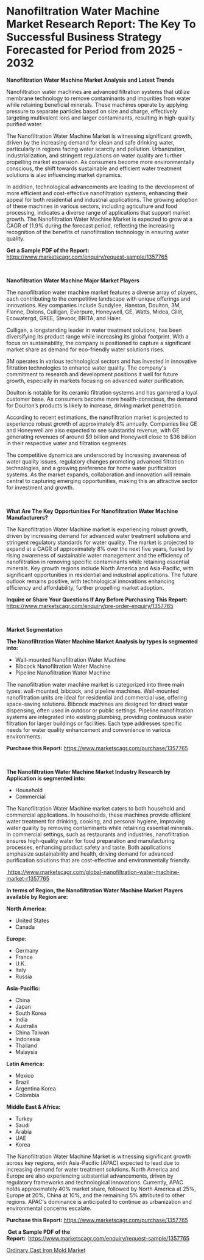 <p><h1>Nanofiltration Water Machine Market Research Report: The Key To Successful Business Strategy Forecasted for Period from 2025 - 2032</h1></p><p><strong>Nanofiltration Water Machine Market Analysis and Latest Trends</strong></p>
<p><p>Nanofiltration water machines are advanced filtration systems that utilize membrane technology to remove contaminants and impurities from water while retaining beneficial minerals. These machines operate by applying pressure to separate particles based on size and charge, effectively targeting multivalent ions and larger contaminants, resulting in high-quality purified water.</p><p>The Nanofiltration Water Machine Market is witnessing significant growth, driven by the increasing demand for clean and safe drinking water, particularly in regions facing water scarcity and pollution. Urbanization, industrialization, and stringent regulations on water quality are further propelling market expansion. As consumers become more environmentally conscious, the shift towards sustainable and efficient water treatment solutions is also influencing market dynamics.</p><p>In addition, technological advancements are leading to the development of more efficient and cost-effective nanofiltration systems, enhancing their appeal for both residential and industrial applications. The growing adoption of these machines in various sectors, including agriculture and food processing, indicates a diverse range of applications that support market growth. The Nanofiltration Water Machine Market is expected to grow at a CAGR of 11.9% during the forecast period, reflecting the increasing recognition of the benefits of nanofiltration technology in ensuring water quality.</p></p>
<p><strong>Get a Sample PDF of the Report:&nbsp;</strong> <a href="https://www.marketscagr.com/enquiry/request-sample/1357765?utm_campaign=2284&utm_medium=2&utm_source=Github&utm_content=ia&utm_term=24022025&utm_id=nanofiltration-water-machine">https://www.marketscagr.com/enquiry/request-sample/1357765</a></p>
<p>&nbsp;</p>
<p><strong>Nanofiltration Water Machine Major Market Players</strong></p>
<p><p>The nanofiltration water machine market features a diverse array of players, each contributing to the competitive landscape with unique offerings and innovations. Key companies include Sundylee, Hanston, Doulton, 3M, Flanne, Dolons, Culligan, Everpure, Honeywell, GE, Watts, Midea, Cillit, Ecowatergd, GREE, Stevoor, BRITA, and Haier.</p><p>Culligan, a longstanding leader in water treatment solutions, has been diversifying its product range while increasing its global footprint. With a focus on sustainability, the company is positioned to capture a significant market share as demand for eco-friendly water solutions rises.</p><p>3M operates in various technological sectors and has invested in innovative filtration technologies to enhance water quality. The company's commitment to research and development positions it well for future growth, especially in markets focusing on advanced water purification.</p><p>Doulton is notable for its ceramic filtration systems and has garnered a loyal customer base. As consumers become more health-conscious, the demand for Doulton’s products is likely to increase, driving market penetration.</p><p>According to recent estimations, the nanofiltration market is projected to experience robust growth of approximately 8% annually. Companies like GE and Honeywell are also expected to see substantial revenue, with GE generating revenues of around $9 billion and Honeywell close to $36 billion in their respective water and filtration segments.</p><p>The competitive dynamics are underscored by increasing awareness of water quality issues, regulatory changes promoting advanced filtration technologies, and a growing preference for home water purification systems. As the market expands, collaboration and innovation will remain central to capturing emerging opportunities, making this an attractive sector for investment and growth.</p></p>
<p>&nbsp;</p>
<p><strong>What Are The Key Opportunities For Nanofiltration Water Machine Manufacturers?</strong></p>
<p><p>The Nanofiltration Water Machine market is experiencing robust growth, driven by increasing demand for advanced water treatment solutions and stringent regulatory standards for water quality. The market is projected to expand at a CAGR of approximately 8% over the next five years, fueled by rising awareness of sustainable water management and the efficiency of nanofiltration in removing specific contaminants while retaining essential minerals. Key growth regions include North America and Asia-Pacific, with significant opportunities in residential and industrial applications. The future outlook remains positive, with technological innovations enhancing efficiency and affordability, further propelling market adoption.</p></p>
<p><strong>Inquire or Share Your Questions If Any Before Purchasing This Report:</strong> <a href="https://www.marketscagr.com/enquiry/pre-order-enquiry/1357765?utm_campaign=2284&utm_medium=2&utm_source=Github&utm_content=ia&utm_term=24022025&utm_id=nanofiltration-water-machine">https://www.marketscagr.com/enquiry/pre-order-enquiry/1357765</a></p>
<p>&nbsp;</p>
<p><strong>Market Segmentation</strong></p>
<p><strong>The Nanofiltration Water Machine Market Analysis by types is segmented into:</strong></p>
<p><ul><li>Wall-mounted Nanofiltration Water Machine</li><li>Bibcock Nanofiltration Water Machine</li><li>Pipeline Nanofiltration Water Machine</li></ul></p>
<p><p>The nanofiltration water machine market is categorized into three main types: wall-mounted, bibcock, and pipeline machines. Wall-mounted nanofiltration units are ideal for residential and commercial use, offering space-saving solutions. Bibcock machines are designed for direct water dispensing, often used in outdoor or public settings. Pipeline nanofiltration systems are integrated into existing plumbing, providing continuous water filtration for larger buildings or facilities. Each type addresses specific needs for water quality enhancement and convenience in various environments.</p></p>
<p><strong>Purchase this Report:&nbsp;</strong><a href="https://www.marketscagr.com/purchase/1357765?utm_campaign=2284&utm_medium=2&utm_source=Github&utm_content=ia&utm_term=24022025&utm_id=nanofiltration-water-machine">https://www.marketscagr.com/purchase/1357765</a></p>
<p>&nbsp;</p>
<p><strong>The Nanofiltration Water Machine Market Industry Research by Application is segmented into:</strong></p>
<p><ul><li>Household</li><li>Commercial</li></ul></p>
<p><p>The Nanofiltration Water Machine market caters to both household and commercial applications. In households, these machines provide efficient water treatment for drinking, cooking, and personal hygiene, improving water quality by removing contaminants while retaining essential minerals. In commercial settings, such as restaurants and industries, nanofiltration ensures high-quality water for food preparation and manufacturing processes, enhancing product safety and taste. Both applications emphasize sustainability and health, driving demand for advanced purification solutions that are cost-effective and environmentally friendly.</p></p>
<p><a href="https://www.marketscagr.com/global-nanofiltration-water-machine-market-r1357765?utm_campaign=2284&utm_medium=2&utm_source=Github&utm_content=ia&utm_term=24022025&utm_id=nanofiltration-water-machine">&nbsp;https://www.marketscagr.com/global-nanofiltration-water-machine-market-r1357765</a></p>
<p><strong>In terms of Region, the Nanofiltration Water Machine Market Players available by Region are:</strong></p>
<p>
    <p> <strong> North America: </strong>
        <ul>
            <li>United States</li>
            <li>Canada</li>
        </ul>
        </p> 
    <p> <strong> Europe: </strong>
        <ul>
            <li>Germany</li>
            <li>France</li>
            <li>U.K.</li>
            <li>Italy</li>
            <li>Russia</li>
        </ul>
        </p> 
    <p> <strong> Asia-Pacific: </strong>
        <ul>
            <li>China</li>
            <li>Japan</li>
            <li>South Korea</li>
            <li>India</li>
            <li>Australia</li>
            <li>China Taiwan</li>
            <li>Indonesia</li>
            <li>Thailand</li>
            <li>Malaysia</li>
        </ul>
        </p> 
    <p> <strong> Latin America: </strong>
        <ul>
            <li>Mexico</li>
            <li>Brazil</li>
            <li>Argentina Korea</li>
            <li>Colombia</li>
        </ul>
        </p> 
    <p> <strong> Middle East & Africa: </strong>
        <ul>
            <li>Turkey</li>
            <li>Saudi</li>
            <li>Arabia</li>
            <li>UAE</li>
            <li>Korea</li>
        </ul>
    </p>
    </p>
<p><p>The Nanofiltration Water Machine Market is witnessing significant growth across key regions, with Asia-Pacific (APAC) expected to lead due to increasing demand for water treatment solutions. North America and Europe are also experiencing substantial advancements, driven by regulatory frameworks and technological innovations. Currently, APAC holds approximately 40% market share, followed by North America at 25%, Europe at 20%, China at 10%, and the remaining 5% attributed to other regions. APAC's dominance is anticipated to continue as urbanization and environmental concerns escalate.</p></p>
<p><strong>Purchase this Report: </strong><a href="https://www.marketscagr.com/purchase/1357765?utm_campaign=2284&utm_medium=2&utm_source=Github&utm_content=ia&utm_term=24022025&utm_id=nanofiltration-water-machine">https://www.marketscagr.com/purchase/1357765</a></p>
<p>&nbsp;<strong>Get a Sample PDF of the Report:&nbsp;&nbsp;</strong><a href="https://www.marketscagr.com/enquiry/request-sample/1357765?utm_campaign=2284&utm_medium=2&utm_source=Github&utm_content=ia&utm_term=24022025&utm_id=nanofiltration-water-machine">https://www.marketscagr.com/enquiry/request-sample/1357765</a></p>
<p><strong></strong></p>
<p><p><a href="https://github.com/WashimHussain441/Market-Research-Report-List-1/blob/main/ordinary-cast-iron-mold-market.md?utm_campaign=2284&utm_medium=2&utm_source=Github&utm_content=ia&utm_term=24022025&utm_id=nanofiltration-water-machine">Ordinary Cast Iron Mold Market</a></p></p>